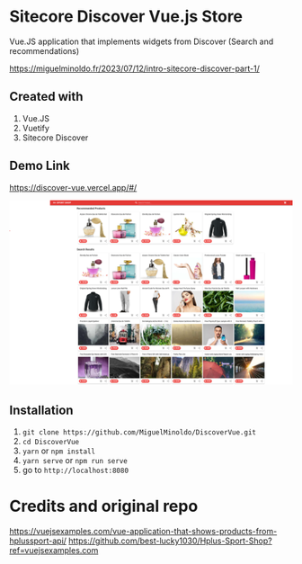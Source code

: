 # Sitecore Discover Vue.js Store
Vue.JS application that implements widgets from Discover (Search and recommendations)

https://miguelminoldo.fr/2023/07/12/intro-sitecore-discover-part-1/

## Created with
1. Vue.JS
2. Vuetify
3. Sitecore Discover

## Demo Link
https://discover-vue.vercel.app/#/

![Discover - Vue.js Store](./vuestore.png)

## Installation
1. `git clone https://github.com/MiguelMinoldo/DiscoverVue.git`
2. `cd DiscoverVue`
3. `yarn` or `npm install`
4. `yarn serve` or `npm run serve`
5. go to `http://localhost:8080`

# Credits and original repo
https://vuejsexamples.com/vue-application-that-shows-products-from-hplussport-api/
https://github.com/best-lucky1030/Hplus-Sport-Shop?ref=vuejsexamples.com